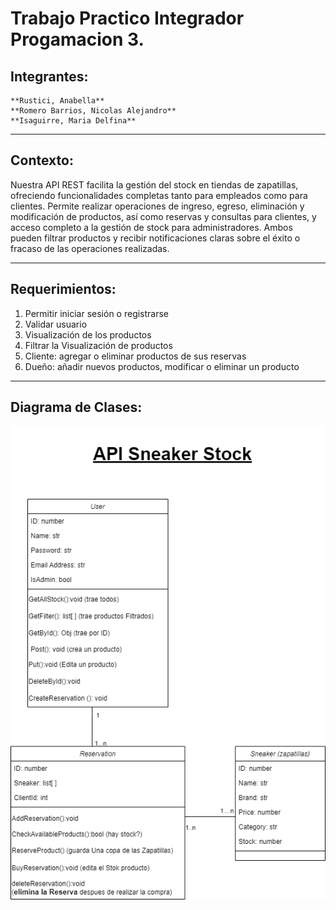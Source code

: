 # Trabajo Practico Integrador Progamacion 3.

## Integrantes:
    **Rustici, Anabella**
    **Romero Barrios, Nicolas Alejandro**
    **Isaguirre, Maria Delfina**
    
<hr/>

## Contexto:
Nuestra API REST facilita la gestión del stock en tiendas de zapatillas, ofreciendo funcionalidades completas tanto para empleados
como para clientes. Permite realizar operaciones de ingreso, egreso, eliminación y modificación de productos, así como reservas y
consultas para clientes, y acceso completo a la gestión de stock para administradores. Ambos pueden filtrar productos y recibir
notificaciones claras sobre el éxito o fracaso de las operaciones realizadas.
<hr/>

## Requerimientos:
1. Permitir iniciar sesión o registrarse
2. Validar usuario
3. Visualización de los productos
4. Filtrar la Visualización de productos
5. Cliente: agregar o eliminar productos de sus reservas
6. Dueño: añadir nuevos productos, modificar o eliminar un producto
<hr/>

## Diagrama de Clases: 

![Diagrama de Clases](Imgs/E-CommerceSneaker_.drawio.png)



